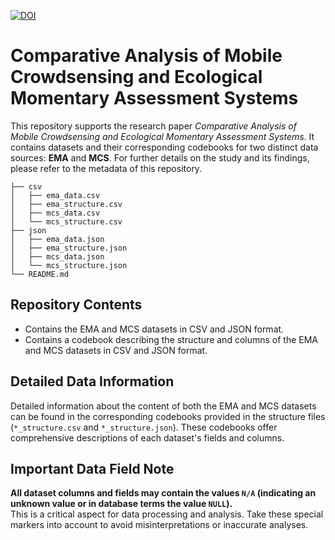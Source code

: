 [![DOI](https://zenodo.org/badge/966902735.svg)](https://doi.org/10.5281/zenodo.15299160)

# Comparative Analysis of Mobile Crowdsensing and Ecological Momentary Assessment Systems
This repository supports the research paper *Comparative Analysis of Mobile Crowdsensing and Ecological Momentary Assessment Systems*. It contains datasets and their corresponding codebooks for two distinct data sources: **EMA** and **MCS**. For further details on the study and its findings, please refer to the metadata of this repository.

```
├── csv
│   ├── ema_data.csv
│   ├── ema_structure.csv
│   ├── mcs_data.csv
│   └── mcs_structure.csv
├── json
│   ├── ema_data.json
│   ├── ema_structure.json
│   ├── mcs_data.json
│   └── mcs_structure.json
└── README.md
```



## Repository Contents

- Contains the EMA and MCS datasets in CSV and JSON format.
- Contains a codebook describing the structure and columns of the EMA and MCS datasets in CSV and JSON format.



## Detailed Data Information
Detailed information about the content of both the EMA and MCS datasets can be found in the corresponding codebooks provided in the structure files (`*_structure.csv` and `*_structure.json`). These codebooks offer comprehensive descriptions of each dataset's fields and columns.



## Important Data Field Note
**All dataset columns and fields may contain the values `N/A` (indicating an unknown value or in database terms the value `NULL`).**  
This is a critical aspect for data processing and analysis. Take these special markers into account to avoid misinterpretations or inaccurate analyses.
